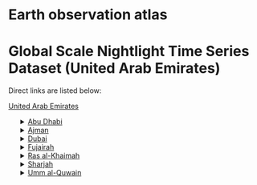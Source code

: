 # Earth observation atlas
 # Global Scale Nightlight Time Series Dataset (United Arab Emirates)
Direct links are listed below:

<a href="https://eoatlas-nightlight.s3.amazonaws.com/eoatlas-monthly-nightlight-00189.csv">United Arab Emirates</a>
<ul>
<details>
<summary><a href="https://eoatlas-nightlight.s3.amazonaws.com/eoatlas-monthly-nightlight-03212.csv">Abu Dhabi</a></summary>
<ul>
<ol>
</ul>
</ol>
</details>
<details>
<summary><a href="https://eoatlas-nightlight.s3.amazonaws.com/eoatlas-monthly-nightlight-03213.csv">Ajman</a></summary>
<ul>
<ol>
</ul>
</ol>
</details>
<details>
<summary><a href="https://eoatlas-nightlight.s3.amazonaws.com/eoatlas-monthly-nightlight-03214.csv">Dubai</a></summary>
<ul>
<ol>
</ul>
</ol>
</details>
<details>
<summary><a href="https://eoatlas-nightlight.s3.amazonaws.com/eoatlas-monthly-nightlight-03215.csv">Fujairah</a></summary>
<ul>
<ol>
</ul>
</ol>
</details>
<details>
<summary><a href="https://eoatlas-nightlight.s3.amazonaws.com/eoatlas-monthly-nightlight-03216.csv">Ras al-Khaimah</a></summary>
<ul>
<ol>
</ul>
</ol>
</details>
<details>
<summary><a href="https://eoatlas-nightlight.s3.amazonaws.com/eoatlas-monthly-nightlight-03217.csv">Sharjah</a></summary>
<ul>
<ol>
</ul>
</ol>
</details>
<details>
<summary><a href="https://eoatlas-nightlight.s3.amazonaws.com/eoatlas-monthly-nightlight-03218.csv">Umm al-Quwain</a></summary>
<ul>
<ol>
</ul>
</ol>
</details>
